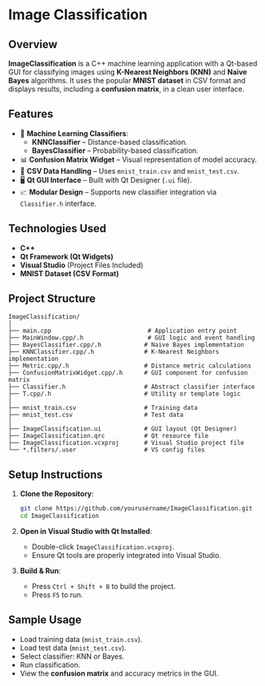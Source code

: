 ﻿# Image Classification

## Overview

**ImageClassification** is a C++ machine learning application with a Qt-based GUI for classifying images using **K-Nearest Neighbors (KNN)** and **Naive Bayes** algorithms. It uses the popular **MNIST dataset** in CSV format and displays results, including a **confusion matrix**, in a clean user interface.

## Features

- 🧠 **Machine Learning Classifiers**:
  - **KNNClassifier** – Distance-based classification.
  - **BayesClassifier** – Probability-based classification.
- 📊 **Confusion Matrix Widget** – Visual representation of model accuracy.
- 📂 **CSV Data Handling** – Uses `mnist_train.csv` and `mnist_test.csv`.
- 🖥️ **Qt GUI Interface** – Built with Qt Designer (`.ui` file).
- 📈 **Modular Design** – Supports new classifier integration via `Classifier.h` interface.

## Technologies Used

- **C++**
- **Qt Framework (Qt Widgets)**
- **Visual Studio** (Project Files Included)
- **MNIST Dataset (CSV Format)**

## Project Structure

```
ImageClassification/
│
├── main.cpp                           # Application entry point
├── MainWindow.cpp/.h                  # GUI logic and event handling
├── BayesClassifier.cpp/.h            # Naive Bayes implementation
├── KNNClassifier.cpp/.h              # K-Nearest Neighbors implementation
├── Metric.cpp/.h                     # Distance metric calculations
├── ConfusionMatrixWidget.cpp/.h      # GUI component for confusion matrix
├── Classifier.h                      # Abstract classifier interface
├── T.cpp/.h                          # Utility or template logic
│
├── mnist_train.csv                   # Training data
├── mnist_test.csv                    # Test data
│
├── ImageClassification.ui            # GUI layout (Qt Designer)
├── ImageClassification.qrc           # Qt resource file
├── ImageClassification.vcxproj       # Visual Studio project file
└── *.filters/.user                   # VS config files
```

## Setup Instructions

1. **Clone the Repository**:
   ```bash
   git clone https://github.com/yourusername/ImageClassification.git
   cd ImageClassification
   ```

2. **Open in Visual Studio with Qt Installed**:
   - Double-click `ImageClassification.vcxproj`.
   - Ensure Qt tools are properly integrated into Visual Studio.

3. **Build & Run**:
   - Press `Ctrl + Shift + B` to build the project.
   - Press `F5` to run.

## Sample Usage

- Load training data (`mnist_train.csv`).
- Load test data (`mnist_test.csv`).
- Select classifier: KNN or Bayes.
- Run classification.
- View the **confusion matrix** and accuracy metrics in the GUI.
